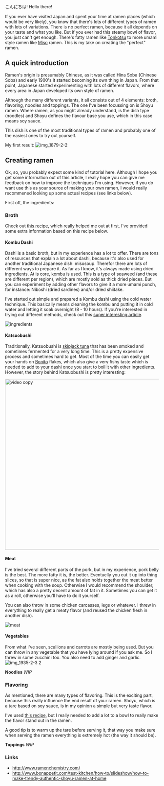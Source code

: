 こんにちは! Hello there!

If you ever have visited Japan and spent your time at ramen places (which would be very likely), you know that there's lots of different types of ramen with lots of variations. There is no perfect ramen, because it all depends on your taste and what you like. But if you ever had this steamy bowl of flavor, you just can't get enough. There's fatty ramen like [Tonkotsu](https://en.wikipedia.org/wiki/Tonkotsu_ramen) to more umami style ramen like [Miso](https://en.wikipedia.org/wiki/Miso) ramen. This is my take on creating the "perfect" ramen.

## A quick introduction

Ramen's origin is presumably Chinese, as it was called Hina Soba (Chinese Soba) and early 1900's it started becoming its own thing in Japan. From that point, Japanese started experimenting with lots of different flavors, where every area in Japan developed its own style of ramen.

Although the many different variants, it all consists out of 4 elements: broth, flavoring, noodles and toppings. The one I've been focussing on is Shoyu ramen. Where ramen, as you might already understand, is the dish type (noodles) and Shoyu defines the flavour base you use, which in this case means soy sauce.

This dish is one of the most traditional types of ramen and probably one of the easiest ones to try out yourself.

My first result:
![img_1879-2-2](https://user-images.githubusercontent.com/238946/28500307-4d960278-6fc6-11e7-89f4-d821ff82aaf5.jpg)

## Creating ramen

Ok, so, you probably expect some kind of tutorial here. Although I hope you get some information out of this article, I really hope you can give me feedback on how to improve the techniques I'm using. However, if you do want use this as your source of making your own ramen, I would really recommened looking up some actual recipes (see links below).

First off, the ingredients:

### Broth
Check out [this recipe](http://www.bonappetit.com/recipe/shoyu-ramen), which really helped me out at first. I've provided some extra information based on this recipe below.

#### Kombu Dashi
Dashi is a basic broth, but in my experience has a lot to offer. There are tons of resources that explain a lot about dashi, because it's also used for another traditional Japanese dish: misosoup. Therefor there are lots of different ways to prepare it. As far as I know, it's always made using dried ingredients. At is core, kombu is used. This is a type of seaweed (and these are different per region), which are mostly sold as thick dried pieces. But you can experiment by adding other flavors to give it a more umami punch, for instance: Niboshi (dried sardines) and/or dried shiitake.

I've started out simple and prepared a Kombu dashi using the cold water technique. This basically means cleaning the kombu and putting it in cold water and letting it soak overnight (8 - 10 hours). If you're interested in trying out different methods, check out this [super interesting article](http://www.cookingissues.com/index.html%3Fp=3040.html).

![ingredients](https://user-images.githubusercontent.com/238946/28499910-6ccdc730-6fc0-11e7-8449-041529a15278.png)

#### Katsuobushi
Traditionally, Katsuobushi is [skipjack tuna](https://en.wikipedia.org/wiki/Skipjack_tuna) that has been smoked and sometimes fermented for a very long time. This is a pretty expensive process and sometimes hard to get. Most of the time you can easily get your hands on [Bonito](https://en.wikipedia.org/wiki/Bonito) flakes, which also give a very fishy taste which is needed to add to your dashi once you start to boil it with other ingredients. However, the story behind Katsuobushi is pretty interesting:

[<img width="558" alt="video copy" src="https://user-images.githubusercontent.com/238946/28500227-a8f37ed6-6fc4-11e7-8d7e-e6e2a1fa74da.png">
](https://www.youtube.com/watch?v=O-AsUnbin6E)

#### Meat
I've tried several different parts of the pork, but in my experience, pork belly is the best. The more fatty it is, the better. Eventuelly you cut it up into thing slices, so that is super nice, as the fat also holds together the meat better when cooking with the soup. Otherwise I would recommend the shoulder, which has also a pretty decent amount of fat in it. Sometimes you can get it as a roll, otherwise you'll have to do it yourself.

You can also throw in some chicken carcasses, legs or whatever. I threw in everything to really get a meaty flavor (and reused the chicken flesh in another dish).

![meat](https://user-images.githubusercontent.com/238946/28500326-b0cfb960-6fc6-11e7-8758-015408b74d10.jpg)

#### Vegetables
From what I've seen, scallions and carrots are mostly being used. But you can throw in any vegetable that you have lying around if you ask me. So I threw in some zucchini too. You also need to add ginger and garlic.
![img_1935-2-3 2](https://user-images.githubusercontent.com/238946/28500366-55dc8136-6fc7-11e7-84d4-eccb8ab898da.jpg)

**Noodles**
_WIP_

### Flavoring
As mentioned, there are many types of flavoring. This is the exciting part, because this really influence the end result of your ramen. Shoyu, which is a tare based on soy sauce, is in my opinion a simple but very taste flavor.

I've used [this recipe](http://www.bonappetit.com/recipe/tare-soy-basting-sauce), but I really needed to add a lot to a bowl to really make the flavor stand out in the ramen.

A good tip is to warm up the tare before serving it, that way you make sure when serving the ramen everything is extremely hot (the way it should be).

**Toppings**
_WIP_

### Links
* http://www.ramenchemistry.com/
* http://www.bonappetit.com/test-kitchen/how-to/slideshow/how-to-make-trendy-authentic-shoyu-ramen-at-home
